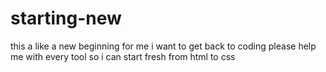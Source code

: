 # starting-new

this a like a new beginning for me
i want to get back to coding
please help me with every tool so i can start fresh from html to css
